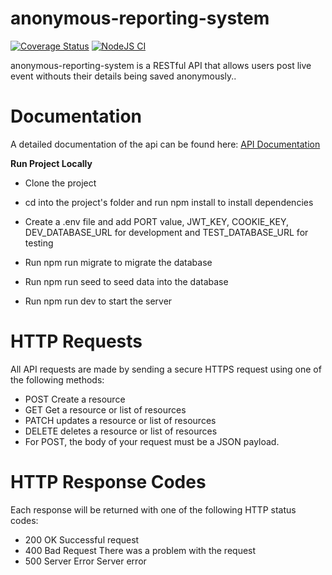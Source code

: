 # anonymous-reporting-system

[![Coverage Status](https://coveralls.io/repos/github/donaldcrane/anonymous-reporting-system/badge.svg?branch=main)](https://coveralls.io/github/donaldcrane/anonymous-reporting-system?branch=main)
[![NodeJS CI](https://github.com/donaldcrane/anonymous-reporting-system/actions/workflows/node.js.yml/badge.svg)](https://github.com/donaldcrane/anonymous-reporting-system/actions/workflows/node.js.yml)

anonymous-reporting-system is a RESTful API that allows users post live event  withouts their details being saved anonymously..


# Documentation

A detailed documentation of the api can be found here: [API Documentation]()

**Run Project Locally**

- Clone the project
- cd into the project's folder and run npm install to install dependencies
- Create a .env file and add PORT value, JWT_KEY, COOKIE_KEY, DEV_DATABASE_URL for development and TEST_DATABASE_URL for testing

- Run npm run migrate to migrate the database
- Run npm run seed to seed data into the database
- Run npm run dev to start the server

# HTTP Requests

All API requests are made by sending a secure HTTPS request using one of the following methods:

- POST Create a resource
- GET Get a resource or list of resources
- PATCH updates a resource or list of resources
- DELETE deletes a resource or list of resources
- For POST, the body of your request must be a JSON payload.

# HTTP Response Codes

Each response will be returned with one of the following HTTP status codes:

- 200 OK Successful request
- 400 Bad Request There was a problem with the request
- 500 Server Error Server error
